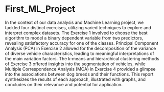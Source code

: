 # First_ML_Project

In the context of our data analysis and Machine Learning project, we tackled four distinct exercises, utilizing varied techniques to explore and interpret complex datasets. 
The Exercise 1 involved to choose the best algorithm to model a binary dependent variable from two predictors, revealing satisfactory accuracy for one of the classes. 
Principal Component Analysis (PCA) in Exercise 2 allowed for the decomposition of the variance of diverse vehicle characteristics, leading to meaningful interpretations of the main variation factors. The k-means and hierarchical clustering methods of Exercise 3 offered insights into the segmentation of vehicles, while Multiple Correspondence Analysis (MCA) in Exercise 4 provided a glimpse into the associations between dog breeds and their functions. This report synthesizes the results of each approach, illustrated with graphs, and concludes on their relevance and potential for application.





